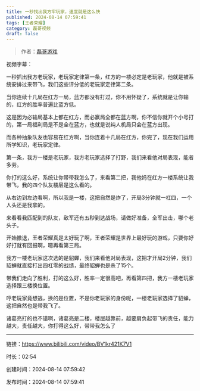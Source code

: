 ```yaml
---
title: 一秒找出我方牢玩家，速度就是这么快
published: 2024-08-14 07:59:41
tags: [王者荣耀]
category: 磊哥视频
draft: false
---
```



> 作者：[磊哥游戏](https://space.bilibili.com/268941858?spm_id_from=333.788.upinfo.head.click)

视频字幕：

一秒抓出我方老玩家，老玩家定律第一条，红方的一楼必定是老玩家，他就是被系统安排过来带飞，我们这些评分低的老玩家定律第二条。

当你连续十几局在红方一局，蓝方都没有打过，你不用怀疑了，系统就是让你输的，红方的胜率普遍比蓝方低。

这是因为必输局基本上都在红方，而必赢局全都在蓝方啊，你不信你就开个小号打的，第一局福利局是不是全在蓝方，也就是说纯人机局只会在蓝方出现。

而各种抽象队友也容易在红方啊，当你连着十几局在红方，你完了，现在我们运用所学知识，老玩家定律。

第一条，我方一楼是老玩家，我方老玩家选择了打野，我们来看他对局表现，能者多劳。

你打的这么好，系统让你带带我怎么了，来看第二把，我他妈在红方一楼系统让我带飞，我的四个队友楼层是这么看的。

从右边到左边看啊，所以我是一楼，这把自然是炸了，开局3分钟就一杠四，一个人头还是我拿的。

来看看我匹配到的队友，敌军还有五秒到达战场，请做好准备，全军出击，哪个老头子。

开始撤退，王者荣耀真是太好玩了啊，王者荣耀是世界上最好玩的游戏，只要你好好打就有回报啊，嗯再看第三局。

我方一楼老玩家这次选的是貂蝉，我们来看他对局表现，这把才开局2分钟，我们貂蝉就直接打出四杠零的战绩，最终貂蝉也是杀了15个。

带我们走向了胜利，打的这么好，胜率一定很高吧，再看第四把，我方一楼老玩家选择跟三楼换位置。

哼老玩家竟想逃，换的是位置，不是你老玩家的身份呢，一楼老玩家选择了貂蝉，这把自然也是带我飞了。

诸葛亮打的也不错啊，诸葛亮是二楼，楼层越靠前，越要肩负起带飞的责任，能力越大，责任越大，你打得这么好，带带我怎么了

---


链接：https://www.bilibili.com/video/BV1kr421K7V1



时长：02:54

创建时间：2024-08-14 07:59:42

发布时间：2024-08-14 07:59:41
